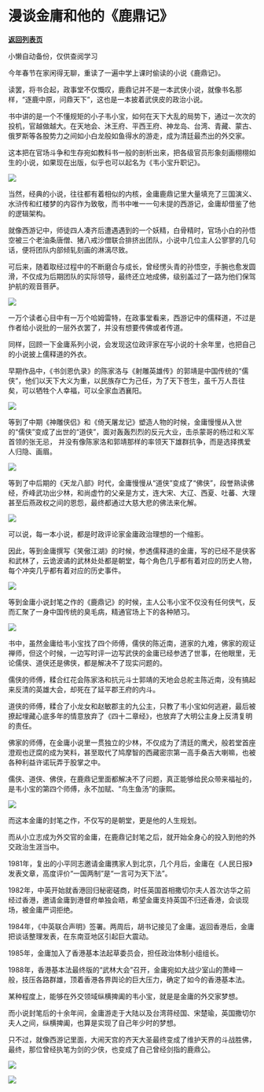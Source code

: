 # 漫谈金庸和他的《鹿鼎记》

[**返回列表页**](/gzh/政事堂2019)

小懒自动备份，仅供查阅学习

今年春节在家闲得无聊，重读了一遍中学上课时偷读的小说《鹿鼎记》。  

  

读罢，将书合起，政事堂不仅慨叹，鹿鼎记并不是一本武侠小说，就像书名那样，“逐鹿中原，问鼎天下”，这也是一本披着武侠皮的政治小说。  

  

书中讲的是一个不懂规矩的小子韦小宝，如何在天下大乱的局势下，通过一次次的投机，官越做越大。在天地会、沐王府、平西王府、神龙岛、台湾、青藏、蒙古、俄罗斯等各股势力之间如小白龙般如鱼得水的游走，成为清廷最杰出的外交家。

  

这本把在官场斗争和生存宛如教科书一般的剖析出来，把各级官员形象刻画栩栩如生的小说，如果现在出版，似乎也可以起名为《韦小宝升职记》。

  

![](https://mmbiz.qpic.cn/mmbiz_jpg/rxhS23yu8cNUgAricbJSwDzv9QDyTcuBCibic8TEksqFVeZC78uXxicExzcORVic17wwiad95C4oGaL12VQ8xoEAN5Og/640?wx_fmt=jpeg)

  

当然，经典的小说，往往都有着相似的内核，金庸鹿鼎记里大量填充了三国演义、水浒传和红楼梦的内容作为致敬，而书中唯一一句未提的西游记，金庸却借鉴了他的逻辑架构。

  

就像西游记中，师徒四人凑齐后遭遇遇到的一个妖精，白骨精时，官场小白的孙悟空被三个老油条唐僧、猪八戒沙僧联合排挤出团队，小说中几位主人公寥寥的几句话，便将团队内部倾轧刻画的淋漓尽致。

  

可后来，随着取经过程中的不断磨合与成长，曾经愣头青的孙悟空，手腕也愈发圆滑，不仅成为后期团队的实际领导，最终还立地成佛，级别盖过了一路为他们保驾护航的观音菩萨。

  

![](https://mmbiz.qpic.cn/mmbiz_jpg/rxhS23yu8cNUgAricbJSwDzv9QDyTcuBC1WsxfIWkK0LFcE5TiaypekXicvjxeG3lbwxxibWtAfKkQeCnF0GdtncGw/640?wx_fmt=jpeg)

  

一万个读者心目中有一万个哈姆雷特，在政事堂看来，西游记中的儒释道，不过是作者给小说批的一层外衣罢了，并没有想要传佛或者传道。  

  

同样，回顾一下金庸系列小说，会发现这位政评家在写小说的十余年里，也把自己的小说披上儒释道的外衣。

  

  

早期作品中，《书剑恩仇录》的陈家洛与《射雕英雄传》的郭靖是中国传统的“儒侠”，他们以天下大义为重，以民族存亡为己任，为了天下苍生，虽千万人吾往矣，可以牺牲个人幸福，可以全家血洒襄阳。  

  

![](https://mmbiz.qpic.cn/mmbiz_jpg/rxhS23yu8cNUgAricbJSwDzv9QDyTcuBCJFXd1qicicXGHIzSOgqdgnhxLaVwynUWLS4wrvx9PTiaHeYKSkSwgNXkA/640?wx_fmt=jpeg)

  

等到了中期《神雕侠侣》和《倚天屠龙记》塑造人物的时候，金庸慢慢从入世的“儒侠”变成了出世的“道侠”，面对轰轰烈烈的反元大业，击杀蒙哥的杨过和义军首领的张无忌，
并没有像陈家洛和郭靖那样的率领天下雄群抗争，而是选择携爱人归隐、画眉。

  

![](https://mmbiz.qpic.cn/mmbiz_jpg/rxhS23yu8cNUgAricbJSwDzv9QDyTcuBCYJ4K1jKZ6P7SogOlx3c3NSMojGRPu0PhLsL1TqRSvnpaxtLR4YHLxA/640?wx_fmt=jpeg)

  

等到了中后期的《天龙八部》时代，金庸慢慢从“道侠”变成了“佛侠”，段誉熟读佛经，乔峰武功出少林，和尚虚竹的父亲是方丈，连大宋、大辽、西夏、吐蕃、大理甚至后燕政权之间的恩怨，最终都通过大慈大悲的佛法来化解。

  

![](https://mmbiz.qpic.cn/mmbiz_jpg/rxhS23yu8cNUgAricbJSwDzv9QDyTcuBCogSibgR5U1KoVQyuiaoCicbtXmA5hIkY8T5eO5LhHNIDJSVSYC65ibaxWQ/640?wx_fmt=jpeg)

  

可以说，每一本小说，都是时政评论家金庸政治理想的一个缩影。  

  

因此，等到金庸撰写《笑傲江湖》的时候，参透儒释道的金庸，写的已经不是侠客和武林了，云诡波谲的武林处处都是朝堂，每个角色几乎都有着对应的历史人物，每个冲突几乎都有着对应的历史事件。

  

![](https://mmbiz.qpic.cn/mmbiz_jpg/rxhS23yu8cNUgAricbJSwDzv9QDyTcuBCia3tCYicr5Ozsoeoibu1KgSibUMqMPeOtExQK6wnn1Wzn9icicYXEd1JPq3g/640?wx_fmt=jpeg)

  

等到金庸小说封笔之作的《鹿鼎记》的时候，主人公韦小宝不仅没有任何侠气，反而汇聚了一身中国传统的臭毛病，精通官场上下的各种陋习。

  

![](https://mmbiz.qpic.cn/mmbiz_jpg/rxhS23yu8cNUgAricbJSwDzv9QDyTcuBCTNfZyE7ibIb7rpFibB9mPA6qfCcvdxiaqEWlMguIyKdW7J7ZvNtHTkJqA/640?wx_fmt=jpeg)

  

书中，虽然金庸给韦小宝找了四个师傅，儒侠的陈近南，道家的九难，佛家的观证禅师，但这个时候，一边写时评一边写武侠的金庸已经参透了世事，在他眼里，无论儒侠、道侠还是佛侠，都是解决不了现实问题的。

  

儒侠的师傅，糅合红花会陈家洛和抗元斗士郭靖的天地会总舵主陈近南，没有搞起来反清的英雄大会，却死在了延平郡王府的内斗。

  

道侠的师傅，糅合了小龙女和赵敏郡主的九公主，只教了韦小宝如何逃避，最后被撩起埋藏心底多年的情意放弃了《四十二章经》，也放弃了大明公主身上反清复明的责任。

  

佛家的师傅，在金庸小说里一贯独立的少林，不仅成为了清廷的鹰犬，般若堂首座澄观也迂腐的成为笑料，甚至取代了鸠摩智的西藏密宗第一高手桑吉大喇嘛，也被各种利益许诺玩弄于股掌之中。

  

儒侠、道侠、佛侠，在鹿鼎记里面都解决不了问题，真正能够给民众带来福祉的，是韦小宝的第四个师傅，永不加赋、“鸟生鱼汤”的康熙。

  

![](https://mmbiz.qpic.cn/mmbiz_jpg/rxhS23yu8cNUgAricbJSwDzv9QDyTcuBCic4FGxvjp98dY9dyKWGdqhtKvfqRiacUH6NNf3tXJuu1BkkdDS6PHXibg/640?wx_fmt=jpeg)

  

而这本金庸的封笔之作，不仅写的是朝堂，更是他的人生规划。  

  

而从小立志成为外交官的金庸，在鹿鼎记封笔之后，就开始全身心的投入到他的外交政治生涯当中。

  

1981年，复出的小平同志邀请金庸携家人到北京，几个月后，金庸在《人民日报》发表文章，高度评价“一国两制”是“一言可为天下法”。

  

1982年，中英开始就香港回归秘密磋商，时任英国首相撒切尔夫人首次访华之前经过香港，邀请金庸到港督府单独会晤，希望金庸支持英国不归还香港，会谈现场，被金庸严词拒绝。

  

1984年，《中英联合声明》签署。两周后，胡书记接见了金庸。返回香港后，金庸把谈话整理发表，在东南亚地区引起巨大震动。

  

1985年，金庸加入了香港基本法起草委员会，担任政治体制小组组长。

  

1988年，香港基本法最终版的“武林大会”召开，金庸宛如大战少室山的萧峰一般，技压各路群雄，顶着香港各界舆论的巨大压力，确定了如今的香港基本法。

  

某种程度上，能够在外交领域纵横捭阖的韦小宝，就是是金庸的外交家梦想。

  

而小说封笔后的十余年间，金庸游走于大陆以及台湾蒋经国、宋楚瑜，英国撒切尔夫人之间，纵横捭阖，也算是实现了自己年少时的梦想。  

  

只不过，就像西游记里面，大闹天宫的齐天大圣最终变成了维护天界的斗战胜佛，最终，那位曾经执笔为剑的少侠，也变成了自己曾经剑指的鹿鼎公。

  

![](https://mmbiz.qpic.cn/mmbiz_jpg/rxhS23yu8cNUgAricbJSwDzv9QDyTcuBCaKrr7jOT4DJkgAJ2fjfG3XlvFr42fWPiaia5DB7QKLf21O1MzF2IMxsA/640?wx_fmt=jpeg)

  

![](https://mmbiz.qpic.cn/mmbiz_jpg/rxhS23yu8cPp0iaKAfe0ZsWfgGcY72o9Nror8TicrtnlDsqzY7y4Kum4fM3X0FMEGlbvm9HvZUiaETSnLt4DHNLbQ/640?wx_fmt=jpeg)

